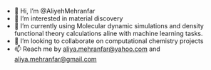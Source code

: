- 👋 Hi, I’m @AliyehMehranfar
- 👀 I’m interested in material discovery
- 🌱 I’m currently using Molecular dynamic simulations and density functional theory calculations aline with machine learning tasks.
- 💞️ I’m looking to collaborate on computational chemistry projects
- 📫 Reach me by aliya.mehranfar@yahoo.com and aliya.mehranfar@gmail.com

<!---
AliyehMehranfar/AliyehMehranfar is a ✨ computational chemist ✨ repository because its `README.md` (this file) appears on your GitHub profile.
You can click the Preview link to take a look at your changes.
--->
